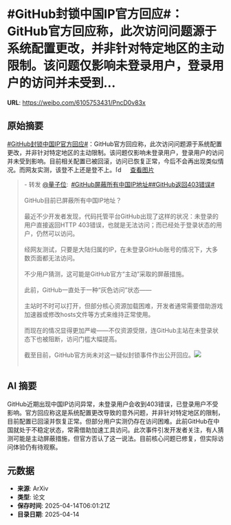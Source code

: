 # #GitHub封锁中国IP官方回应#：GitHub官方回应称，此次访问问题源于系统配置更改，并非针对特定地区的主动限制。该问题仅影响未登录用户，登录用户的访问并未受到...

**URL**: https://weibo.com/6105753431/PncD0v83x

## 原始摘要

<a href="https://m.weibo.cn/search?containerid=231522type%3D1%26t%3D10%26q%3D%23GitHub%E5%B0%81%E9%94%81%E4%B8%AD%E5%9B%BDIP%E5%AE%98%E6%96%B9%E5%9B%9E%E5%BA%94%23&amp;extparam=%23GitHub%E5%B0%81%E9%94%81%E4%B8%AD%E5%9B%BDIP%E5%AE%98%E6%96%B9%E5%9B%9E%E5%BA%94%23" data-hide=""><span class="surl-text">#GitHub封锁中国IP官方回应#</span></a>：GitHub官方回应称，此次访问问题源于系统配置更改，并非针对特定地区的主动限制。该问题仅影响未登录用户，登录用户的访问并未受到影响。目前相关配置已被回滚，访问已恢复正常，今后不会再出现类似情况。而网友实测，该登不上还是登不上。<span class="url-icon"><img alt="[doge]" src="https://h5.sinaimg.cn/m/emoticon/icon/others/d_doge-be7f768d78.png" style="width:1em; height:1em;" referrerpolicy="no-referrer"></span> <a href="https://weibo.cn/sinaurl?u=https%3A%2F%2Fwx4.sinaimg.cn%2Flarge%2F006Fd7o3gy1i0g78qt8cxj31li0o8h1g.jpg" data-hide=""><span class="url-icon"><img style="width: 1rem;height: 1rem" src="https://h5.sinaimg.cn/upload/2015/01/21/20/timeline_card_small_photo_default.png" referrerpolicy="no-referrer"></span><span class="surl-text">查看图片</span></a><br><blockquote> - 转发 <a href="https://weibo.com/6105753431" target="_blank">@量子位</a>: <a href="https://m.weibo.cn/search?containerid=231522type%3D1%26t%3D10%26q%3D%23GitHub%E5%B1%8F%E8%94%BD%E6%89%80%E6%9C%89%E4%B8%AD%E5%9B%BDIP%E5%9C%B0%E5%9D%80%23&amp;extparam=%23GitHub%E5%B1%8F%E8%94%BD%E6%89%80%E6%9C%89%E4%B8%AD%E5%9B%BDIP%E5%9C%B0%E5%9D%80%23" data-hide=""><span class="surl-text">#GitHub屏蔽所有中国IP地址#</span></a><a href="https://m.weibo.cn/search?containerid=231522type%3D1%26t%3D10%26q%3D%23GitHub%E8%BF%94%E5%9B%9E403%E9%94%99%E8%AF%AF%23&amp;extparam=%23GitHub%E8%BF%94%E5%9B%9E403%E9%94%99%E8%AF%AF%23" data-hide=""><span class="surl-text">#GitHub返回403错误#</span></a><br><br>GitHub目前已屏蔽所有中国IP地址？<br><br>最近不少开发者发现，代码托管平台GitHub出现了这样的状况：未登录的用户直接返回HTTP 403错误，也就是无法访问；而已经处于登录状态的用户，仍然可以访问。<br><br>经网友测试，只要是大陆归属的IP，在未登录GitHub账号的情况下，大多数页面都无法访问。<br><br>不少用户猜测，这可能是GitHub官方“主动”采取的屏蔽措施。<br><br>此前，GitHub一直处于一种“灰色访问”状态——<br><br>主站时不时可以打开，但部分核心资源加载困难，开发者通常需要借助游戏加速器或修改hosts文件等方式来维持正常使用。<br><br>而现在的情况显得更加严峻——不仅资源受限，连GitHub主站在未登录状态下也被阻断，访问门槛大幅提高。<br><br>截至目前，GitHub官方尚未对这一疑似封锁事件作出公开回应。<img style="" src="https://tvax1.sinaimg.cn/large/006Fd7o3gy1i0g5lx1b6wj30zk0f1tbz.jpg" referrerpolicy="no-referrer"><br><br></blockquote>

## AI 摘要

GitHub近期出现中国IP访问异常，未登录用户会收到403错误，已登录用户不受影响。官方回应称这是系统配置更改导致的意外问题，并非针对特定地区的限制，目前配置已回滚并恢复正常。但部分用户实测仍存在访问困难。此前GitHub在中国就处于不稳定状态，常需借助加速工具访问。此次事件引发开发者关注，有人猜测可能是主动屏蔽措施，但官方否认了这一说法。目前核心问题已修复，但实际访问体验仍有待观察。

## 元数据

- **来源**: ArXiv
- **类型**: 论文
- **保存时间**: 2025-04-14T06:01:21Z
- **目录日期**: 2025-04-14
